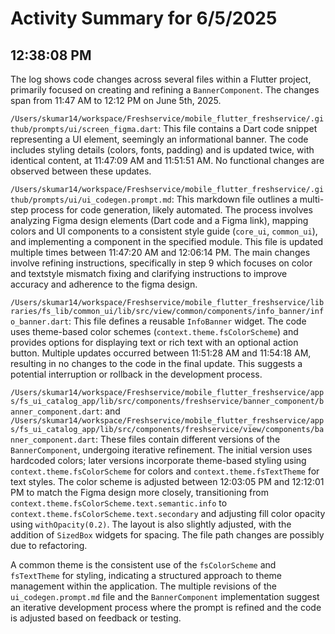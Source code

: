 # Activity Summary for 6/5/2025

## 12:38:08 PM
The log shows code changes across several files within a Flutter project, primarily focused on creating and refining a `BannerComponent`.  The changes span from 11:47 AM to 12:12 PM on June 5th, 2025.

`/Users/skumar14/workspace/Freshservice/mobile_flutter_freshservice/.github/prompts/ui/screen_figma.dart`: This file contains a Dart code snippet representing a UI element, seemingly an informational banner.  The code includes styling details (colors, fonts, padding) and is updated twice, with identical content, at 11:47:09 AM and 11:51:51 AM.  No functional changes are observed between these updates.

`/Users/skumar14/workspace/Freshservice/mobile_flutter_freshservice/.github/prompts/ui/ui_codegen.prompt.md`: This markdown file outlines a multi-step process for code generation, likely automated.  The process involves analyzing Figma design elements (Dart code and a Figma link), mapping colors and UI components to a consistent style guide (`core_ui`, `common_ui`), and implementing a component in the specified module. This file is updated multiple times between 11:47:20 AM and 12:06:14 PM. The main changes involve refining instructions, specifically in step 9 which focuses on color and textstyle mismatch fixing and clarifying instructions to improve accuracy and adherence to the figma design.

`/Users/skumar14/workspace/Freshservice/mobile_flutter_freshservice/libraries/fs_lib/common_ui/lib/src/view/common/components/info_banner/info_banner.dart`: This file defines a reusable `InfoBanner` widget.  The code uses theme-based color schemes (`context.theme.fsColorScheme`) and provides options for displaying text or rich text with an optional action button. Multiple updates occurred between 11:51:28 AM and 11:54:18 AM, resulting in  no changes to the code in the final update. This suggests a potential interruption or rollback in the development process.


`/Users/skumar14/workspace/Freshservice/mobile_flutter_freshservice/apps/fs_ui_catalog_app/lib/src/components/freshservice/banner_component/banner_component.dart`: and `/Users/skumar14/workspace/Freshservice/mobile_flutter_freshservice/apps/fs_ui_catalog_app/lib/src/components/freshservice/view/components/banner_component.dart`: These files contain different versions of the `BannerComponent`, undergoing iterative refinement. The initial version uses hardcoded colors; later versions incorporate theme-based styling using `context.theme.fsColorScheme` for colors and `context.theme.fsTextTheme` for text styles. The color scheme is adjusted between 12:03:05 PM and 12:12:01 PM to match the Figma design more closely, transitioning from `context.theme.fsColorScheme.text.semantic.info` to `context.theme.fsColorScheme.text.secondary` and adjusting fill color opacity using `withOpacity(0.2)`.  The layout is also slightly adjusted, with the addition of `SizedBox` widgets for spacing.  The file path changes are possibly due to refactoring.

A common theme is the consistent use of the `fsColorScheme` and `fsTextTheme` for styling, indicating a structured approach to theme management within the application.  The multiple revisions of the `ui_codegen.prompt.md` file and the `BannerComponent` implementation suggest an iterative development process where the prompt is refined and the code is adjusted based on feedback or testing.
